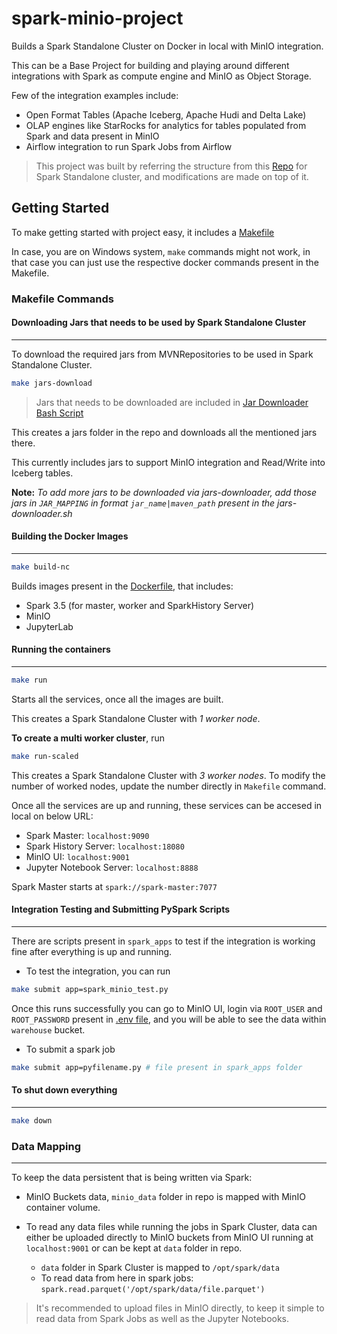 # spark-minio-project
Builds a Spark Standalone Cluster on Docker in local with MinIO integration. 

This can be a Base Project for building and playing around different integrations with Spark as compute engine and MinIO as Object Storage.

Few of the integration examples include:
- Open Format Tables (Apache Iceberg, Apache Hudi and Delta Lake)
- OLAP engines like StarRocks for analytics for tables populated from Spark and data present in MinIO
- Airflow integration to run Spark Jobs from Airflow

> This project was built by referring the structure from this [Repo](https://github.com/mrn-aglic/spark-standalone-cluster/blob/main/Readme.md) for Spark Standalone cluster, and modifications are made on top of it.

## Getting Started
To make getting started with project easy, it includes a [Makefile](Makefile)

In case, you are on Windows system, `make` commands might not work, in that case you can just use the respective docker commands present in the Makefile.

### Makefile Commands

#### Downloading Jars that needs to be used by Spark Standalone Cluster
---
To download the required jars from MVNRepositories to be used in Spark Standalone Cluster.

```bash
make jars-download
```

> Jars that needs to be downloaded are included in [Jar Downloader Bash Script](jar-downloader.sh)

This creates a jars folder in the repo and downloads all the mentioned jars there.

This currently includes jars to support MinIO integration and Read/Write into Iceberg tables.

**Note:** *To add more jars to be downloaded via jars-downloader, add those jars in `JAR_MAPPING` in format `jar_name|maven_path` present in the jars-downloader.sh*

#### Building the Docker Images
---
```bash
make build-nc
```
Builds images present in the [Dockerfile](Dockerfile), that includes:
- Spark 3.5 (for master, worker and SparkHistory Server)
- MinIO
- JupyterLab

#### Running the containers
---
```bash
make run
```
Starts all the services, once all the images are built. 

This creates a Spark Standalone Cluster with *1 worker node*. 

**To create a multi worker cluster**, run
```bash
make run-scaled
```

This creates a Spark Standalone Cluster with *3 worker nodes*. To modify the number of worked nodes, update the number directly in `Makefile` command.

Once all the services are up and running, these services can be accesed in local on below URL:

- Spark Master: `localhost:9090`
- Spark History Server: `localhost:18080`
- MinIO UI: `localhost:9001`
- Jupyter Notebook Server: `localhost:8888`

Spark Master starts at `spark://spark-master:7077`

#### Integration Testing and Submitting PySpark Scripts
---
There are scripts present in `spark_apps` to test if the integration is working fine after everything is up and running.

- To test the integration, you can run
```bash
make submit app=spark_minio_test.py
```

Once this runs successfully you can go to MinIO UI, login via `ROOT_USER` and `ROOT_PASSWORD` present in [.env file](.env), and you will be able to see the data within `warehouse` bucket.

- To submit a spark job
```bash
make submit app=pyfilename.py # file present in spark_apps folder
```

#### To shut down everything
---
```bash
make down
```

### Data Mapping
---
To keep the data persistent that is being written via Spark:

- MinIO Buckets data, `minio_data` folder in repo is mapped with MinIO container volume.

- To read any data files while running the jobs in Spark Cluster, data can either be uploaded directly to MinIO buckets from MinIO UI running at `localhost:9001` or can be kept at `data` folder in repo.
    - `data` folder in Spark Cluster is mapped to `/opt/spark/data`
    - To read data from here in spark jobs:
    `spark.read.parquet('/opt/spark/data/file.parquet')`

> It's recommended to upload files in MinIO directly, to keep it simple to read data from Spark Jobs as well as the Jupyter Notebooks.